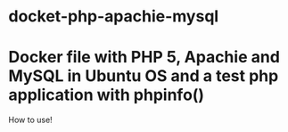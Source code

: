 # docket-php-apachie-mysql
# Docker file with PHP 5, Apachie and MySQL in Ubuntu OS and a test php application with phpinfo()

How to use!

